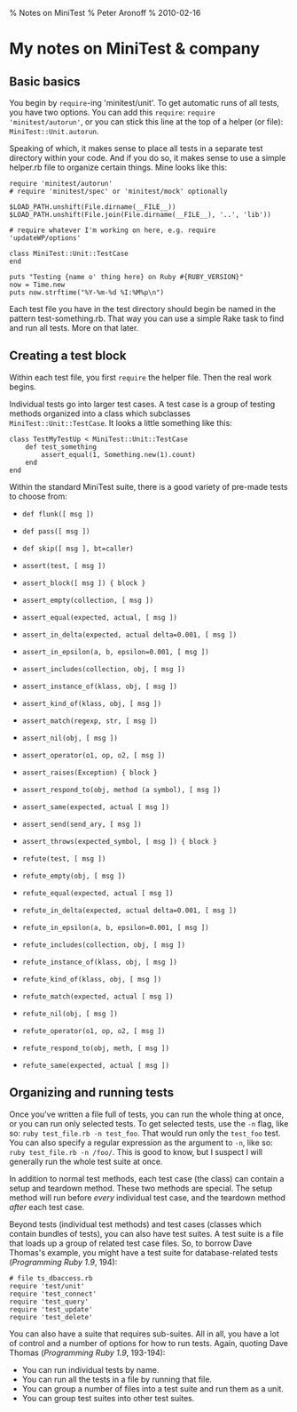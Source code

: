 % Notes on MiniTest
% Peter Aronoff
% 2010-02-16

# My notes on MiniTest & company

## Basic basics

You begin by `require`-ing 'minitest/unit'. To get automatic runs of all tests, you have two options. You can add this `require`: `require 'minitest/autorun'`, or you can stick this line at the top of a helper (or file): `MiniTest::Unit.autorun`.

Speaking of which, it makes sense to place all tests in a separate test directory within your code. And if you do so, it makes sense to use a simple helper.rb file to organize certain things. Mine looks like this:

	require 'minitest/autorun'
	# require 'minitest/spec' or 'minitest/mock' optionally

	$LOAD_PATH.unshift(File.dirname(__FILE__))
	$LOAD_PATH.unshift(File.join(File.dirname(__FILE__), '..', 'lib'))

	# require whatever I'm working on here, e.g. require 'updateWP/options'

	class MiniTest::Unit::TestCase
	end

	puts "Testing {name o' thing here} on Ruby #{RUBY_VERSION}"
	now = Time.new
	puts now.strftime("%Y-%m-%d %I:%M%p\n")

Each test file you have in the test directory should begin be named in the pattern test-something.rb. That way you can use a simple Rake task to find and run all tests. More on that later.

## Creating a test block

Within each test file, you first `require` the helper file. Then the real work begins.

Individual tests go into larger test cases. A test case is a group of testing methods organized into a class which subclasses `MiniTest::Unit::TestCase`. It looks a little something like this:

	class TestMyTestUp < MiniTest::Unit::TestCase
		def test_something
			assert_equal(1, Something.new(1).count)
		end
	end

Within the standard MiniTest suite, there is a good variety of pre-made tests to choose from:

+ `def flunk([ msg ])`
+ `def pass([ msg ])`
+ `def skip([ msg ], bt=caller)`

+ `assert(test, [ msg ])`
+ `assert_block([ msg ]) { block }`
+ `assert_empty(collection, [ msg ])`
+ `assert_equal(expected, actual, [ msg ])`
+ `assert_in_delta(expected, actual delta=0.001, [ msg ])`
+ `assert_in_epsilon(a, b, epsilon=0.001, [ msg ])`
+ `assert_includes(collection, obj, [ msg ])`
+ `assert_instance_of(klass, obj, [ msg ])`
+ `assert_kind_of(klass, obj, [ msg ])`
+ `assert_match(regexp, str, [ msg ])`
+ `assert_nil(obj, [ msg ])`
+ `assert_operator(o1, op, o2, [ msg ])`
+ `assert_raises(Exception) { block }`
+ `assert_respond_to(obj, method (a symbol), [ msg ])`
+ `assert_same(expected, actual [ msg ])`
+ `assert_send(send_ary, [ msg ])`
+ `assert_throws(expected_symbol, [ msg ]) { block }`

+ `refute(test, [ msg ])`
+ `refute_empty(obj, [ msg ])`
+ `refute_equal(expected, actual [ msg ])`
+ `refute_in_delta(expected, actual delta=0.001, [ msg ])`
+ `refute_in_epsilon(a, b, epsilon=0.001, [ msg ])`
+ `refute_includes(collection, obj, [ msg ])`
+ `refute_instance_of(klass, obj, [ msg ])`
+ `refute_kind_of(klass, obj, [ msg ])`
+ `refute_match(expected, actual [ msg ])`
+ `refute_nil(obj, [ msg ])`
+ `refute_operator(o1, op, o2, [ msg ])`
+ `refute_respond_to(obj, meth, [ msg ])`
+ `refute_same(expected, actual [ msg ])`


## Organizing and running tests

Once you've written a file full of tests, you can run the whole thing at once, or you can run only selected tests. To get selected tests, use the `-n` flag, like so: `ruby test_file.rb -n test_foo`. That would run only the `test_foo` test. You can also specify a regular expression as the argument to `-n`, like so: `ruby test_file.rb -n /foo/`. This is good to know, but I suspect I will generally run the whole test suite at once.

In addition to normal test methods, each test case (the class) can contain a setup and teardown method. These two methods are special. The setup method will run before _every_ individual test case, and the teardown method _after_ each test case.

Beyond tests (individual test methods) and test cases (classes which contain bundles of tests), you can also have test suites. A test suite is a file that loads up a group of related test case files. So, to borrow Dave Thomas's example, you might have a test suite for database-related tests (_Programming Ruby 1.9_, 194):

	# file ts_dbaccess.rb
	require 'test/unit'
	require 'test_connect'
	require 'test_query'
	require 'test_update'
	require 'test_delete'

You can also have a suite that requires sub-suites. All in all, you have a lot of control and a number of options for how to run tests. Again, quoting Dave Thomas (_Programming Ruby 1.9_, 193-194):

+ You can run individual tests by name.
+ You can run all the tests in a file by running that file.
+ You can group a number of files into a test suite and run them as a unit.
+ You can group test suites into other test suites.
